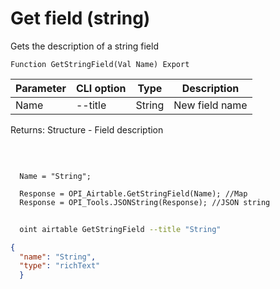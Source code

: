 ﻿---
sidebar_position: 3
---

# Get field (string)
 Gets the description of a string field



`Function GetStringField(Val Name) Export`

  | Parameter | CLI option | Type | Description |
  |-|-|-|-|
  | Name | --title | String | New field name |

  
  Returns:  Structure - Field description

<br/>




```bsl title="Code example"
  
  Name = "String";
  
  Response = OPI_Airtable.GetStringField(Name); //Map
  Response = OPI_Tools.JSONString(Response); //JSON string
```



```sh title="CLI command example"
    
  oint airtable GetStringField --title "String"

```

```json title="Result"
{
  "name": "String",
  "type": "richText"
  }
```
